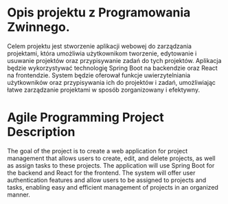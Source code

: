 # Opis projektu z Programowania Zwinnego.

Celem projektu jest stworzenie aplikacji webowej do zarządzania projektami, która umożliwia użytkownikom tworzenie, edytowanie i usuwanie projektów oraz przypisywanie zadań do tych projektów. Aplikacja będzie wykorzystywać technologię Spring Boot na backendzie oraz React na frontendzie. System będzie oferował funkcje uwierzytelniania użytkowników oraz przypisywania ich do projektów i zadań, umożliwiając łatwe zarządzanie projektami w sposób zorganizowany i efektywny.

# Agile Programming Project Description

The goal of the project is to create a web application for project management that allows users to create, edit, and delete projects, as well as assign tasks to these projects. The application will use Spring Boot for the backend and React for the frontend. The system will offer user authentication features and allow users to be assigned to projects and tasks, enabling easy and efficient management of projects in an organized manner.
